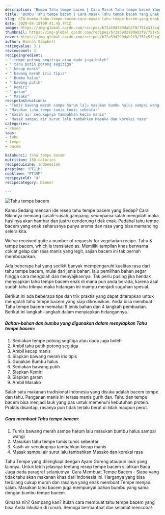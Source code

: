 ```yaml
---
description: "Bumbu Tahu tempe bacem | Cara Masak Tahu tempe bacem Yang Enak dan Simpel"
title: "Bumbu Tahu tempe bacem | Cara Masak Tahu tempe bacem Yang Enak dan Simpel"
slug: 674-bumbu-tahu-tempe-bacem-cara-masak-tahu-tempe-bacem-yang-enak-dan-simpel
date: 2020-08-15T09:41:45.741Z
image: https://img-global.cpcdn.com/recipes/b72a59d299dab2f9/751x532cq70/tahu-tempe-bacem-foto-resep-utama.jpg
thumbnail: https://img-global.cpcdn.com/recipes/b72a59d299dab2f9/751x532cq70/tahu-tempe-bacem-foto-resep-utama.jpg
cover: https://img-global.cpcdn.com/recipes/b72a59d299dab2f9/751x532cq70/tahu-tempe-bacem-foto-resep-utama.jpg
author: Hannah Campbell
ratingvalue: 3.1
reviewcount: 3
recipeingredient:
- " tempe potong segitiga atau dadu juga boleh"
- " tahu putih potong segitiga"
- " kecap manis"
- " bawang merah iris tipis"
- " Bumbu halus"
- " bawang putih"
- " Kemiri"
- " garam"
- " Masako"
recipeinstructions:
- "Tumis bawang merah sampe harum lalu masukan bumbu halus sampai wangi"
- "Masukan tahu tempe tumis tumis sebentar"
- "Kasih air secukupnya tambahkan kecap manis"
- "Masak sampai air surut lalu tambahkan Masako dan koreksi rasa"
categories:
- Resep
tags:
- tahu
- tempe
- bacem

katakunci: tahu tempe bacem 
nutrition: 180 calories
recipecuisine: Indonesian
preptime: "PT11M"
cooktime: "PT45M"
recipeyield: "4"
recipecategory: Dinner

---
```



![Tahu tempe bacem](https://img-global.cpcdn.com/recipes/b72a59d299dab2f9/751x532cq70/tahu-tempe-bacem-foto-resep-utama.jpg)

Kamu Sedang mencari ide resep tahu tempe bacem yang Sedap? Cara Bikinnya memang susah-susah gampang. seumpama salah mengolah maka hasilnya akan hambar dan justru cenderung tidak enak. Padahal tahu tempe bacem yang enak seharusnya punya aroma dan rasa yang bisa memancing selera kita.

We&#39;ve received quite a number of requests for vegetarian recipe. Tahu &amp; tempe bacem, which is translated as. Memiliki tampilan khas berwarna coklat gelap dan rasa manis yang legit, sajian bacem ini tak pernah membosankan.

Ada beberapa hal yang sedikit banyak mempengaruhi kualitas rasa dari tahu tempe bacem, mulai dari jenis bahan, lalu pemilihan bahan segar hingga cara mengolah dan menyajikannya. Tak perlu pusing jika hendak menyiapkan tahu tempe bacem enak di mana pun anda berada, karena asal sudah tahu triknya maka hidangan ini mampu menjadi suguhan spesial.


Berikut ini ada beberapa tips dan trik praktis yang dapat diterapkan untuk mengolah tahu tempe bacem yang siap dikreasikan. Anda bisa membuat Tahu tempe bacem memakai 9 jenis bahan dan 4 langkah pembuatan. Berikut ini langkah-langkah dalam menyiapkan hidangannya.

<!--inarticleads1-->

##### Bahan-bahan dan bumbu yang digunakan dalam menyiapkan Tahu tempe bacem:

1. Sediakan  tempe potong segitiga atau dadu juga boleh
1. Ambil  tahu putih potong segitiga
1. Ambil  kecap manis
1. Siapkan  bawang merah iris tipis
1. Gunakan  Bumbu halus
1. Sediakan  bawang putih
1. Siapkan  Kemiri
1. Siapkan  garam
1. Ambil  Masako


Salah satu makanan tradisional Indonesia yang disuka adalah bacem tempe dan tahu. Panganan manis ini terasa manis gurih dan. Tahu dan tempe bacem bisa menjadi lauk yang pas untuk memenuhi kebutuhan protein. Praktis disantap, rasanya pun tidak terlalu berat di lidah maupun perut. 

<!--inarticleads2-->

##### Cara membuat Tahu tempe bacem:

1. Tumis bawang merah sampe harum lalu masukan bumbu halus sampai wangi
1. Masukan tahu tempe tumis tumis sebentar
1. Kasih air secukupnya tambahkan kecap manis
1. Masak sampai air surut lalu tambahkan Masako dan koreksi rasa


Tahu Tempe yang dilengkapi dengan Ayam Goreng ataupun lauk yang lainnya. Untuk lebih jelasnya tentang resep tempe bacem silahkan Baca Juga pada paragraf selanjutnya. Cara Membuat Tempe Bacem - Siapa yang tidak tahu akan makanan khas dari Indonesia ini. Harganya yang bisa terbilang cukup murah dan rasanya yang enak membuat Tempe menjadi salah. Masakan tahu bacem juga mempunyai bahan bumbu yang sama dengan bumbu tempe bacem. 

Gimana nih? Gampang kan? Itulah cara membuat tahu tempe bacem yang bisa Anda lakukan di rumah. Semoga bermanfaat dan selamat mencoba!
